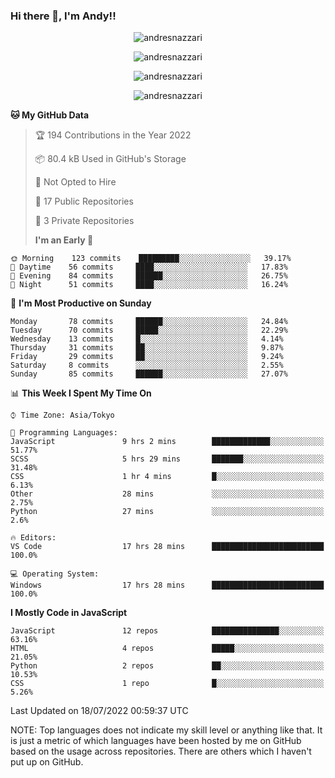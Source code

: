 ### Hi there 👋, I'm Andy!!

<p align="center" >
  <img src="https://github-profile-trophy.vercel.app/?username=AndresNazzari&theme=dracula&column=-1" alt="andresnazzari"/>
</p>

<p align="center">
  <img  src="https://github-readme-stats.vercel.app/api?username=AndresNazzari&count_private=true&show_icons=true&theme=dracula" alt="andresnazzari"/>
</p>
<p align="center">
  <img  src="https://github-readme-stats.vercel.app/api/top-langs/?username=AndresNazzari&layout=compact" alt="andresnazzari"/>
</p>
<p align="center" >
  <img src="https://github-readme-stats.vercel.app/api/wakatime?username=AndresNazzari" alt="andresnazzari"/>
</p>

<!--START_SECTION:waka-->

<!-- ![Code Time](http://img.shields.io/badge/Code%20Time-0%20secs-blue)

![Profile Views](http://img.shields.io/badge/Profile%20Views-44-blue)

![Lines of code](https://img.shields.io/badge/From%20Hello%20World%20I%27ve%20Written-1%20Million%20lines%20of%20code-blue) -->

**🐱 My GitHub Data**

> 🏆 194 Contributions in the Year 2022
>
> 📦 80.4 kB Used in GitHub's Storage
>
> 🚫 Not Opted to Hire
>
> 📜 17 Public Repositories
>
> 🔑 3 Private Repositories
>
> **I'm an Early 🐤**

```text
🌞 Morning    123 commits    █████████░░░░░░░░░░░░░░░░   39.17%
🌆 Daytime    56 commits     ████░░░░░░░░░░░░░░░░░░░░░   17.83%
🌃 Evening    84 commits     ██████░░░░░░░░░░░░░░░░░░░   26.75%
🌙 Night      51 commits     ████░░░░░░░░░░░░░░░░░░░░░   16.24%

```

📅 **I'm Most Productive on Sunday**

```text
Monday       78 commits     ██████░░░░░░░░░░░░░░░░░░░   24.84%
Tuesday      70 commits     █████░░░░░░░░░░░░░░░░░░░░   22.29%
Wednesday    13 commits     █░░░░░░░░░░░░░░░░░░░░░░░░   4.14%
Thursday     31 commits     ██░░░░░░░░░░░░░░░░░░░░░░░   9.87%
Friday       29 commits     ██░░░░░░░░░░░░░░░░░░░░░░░   9.24%
Saturday     8 commits      ░░░░░░░░░░░░░░░░░░░░░░░░░   2.55%
Sunday       85 commits     ██████░░░░░░░░░░░░░░░░░░░   27.07%

```

📊 **This Week I Spent My Time On**

```text
⌚︎ Time Zone: Asia/Tokyo

💬 Programming Languages:
JavaScript               9 hrs 2 mins        █████████████░░░░░░░░░░░░   51.77%
SCSS                     5 hrs 29 mins       ███████░░░░░░░░░░░░░░░░░░   31.48%
CSS                      1 hr 4 mins         █░░░░░░░░░░░░░░░░░░░░░░░░   6.13%
Other                    28 mins             ░░░░░░░░░░░░░░░░░░░░░░░░░   2.75%
Python                   27 mins             ░░░░░░░░░░░░░░░░░░░░░░░░░   2.6%

🔥 Editors:
VS Code                  17 hrs 28 mins      █████████████████████████   100.0%

💻 Operating System:
Windows                  17 hrs 28 mins      █████████████████████████   100.0%

```

**I Mostly Code in JavaScript**

```text
JavaScript               12 repos            ███████████████░░░░░░░░░░   63.16%
HTML                     4 repos             █████░░░░░░░░░░░░░░░░░░░░   21.05%
Python                   2 repos             ██░░░░░░░░░░░░░░░░░░░░░░░   10.53%
CSS                      1 repo              █░░░░░░░░░░░░░░░░░░░░░░░░   5.26%

```

Last Updated on 18/07/2022 00:59:37 UTC

<!--END_SECTION:waka-->

NOTE: Top languages does not indicate my skill level or anything like that. It is just a metric of which languages have been hosted by me on GitHub based on the usage across repositories. There are others which I haven't put up on GitHub.

<!-- Here are some ideas to get you started:

-   🔭 I’m currently working on ...
-   🌱 I’m currently learning ...
-   👯 I’m looking to collaborate on ...
-   🤔 I’m looking for help with ...
-   💬 Ask me about ...
-   📫 How to reach me: ...
-   😄 Pronouns: ...
-   ⚡ Fun fact: ... -->
